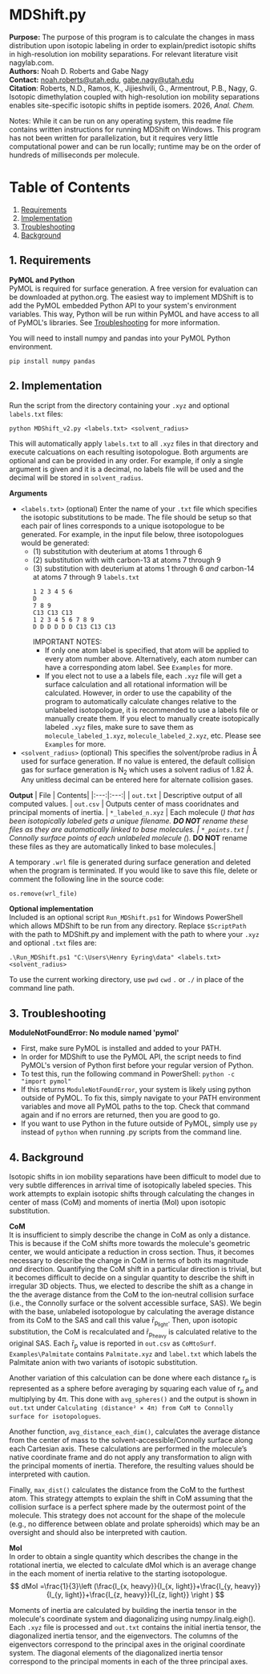 # MDShift.py
**Purpose:** The purpose of this program is to calculate the changes in mass distribution upon isotopic labeling in order to explain/predict isotopic shifts in high-resolution ion mobility separations. For relevant literature visit nagylab.com.  
**Authors:** Noah D. Roberts and Gabe Nagy  
**Contact:** noah.roberts@utah.edu, gabe.nagy@utah.edu  
**Citation**: Roberts, N.D., Ramos, K., Jijieshvili, G., Armentrout, P.B., Nagy, G. Isotopic dimethylation coupled with high-resolution ion mobility separations enables site-specific isotopic shifts in peptide isomers. 2026, *Anal. Chem.*  

Notes: While it can be run on any operating system, this readme file contains written instructions for running MDShift on Windows. This program has not been written for parallelization, but it requires very little computational power and can be run locally; runtime may be on the order of hundreds of milliseconds per molecule.


# Table of Contents
1. [Requirements](#requirements)
2. [Implementation](#implementation)
3. [Troubleshooting](#troubleshooting)
4. [Background](#background)


## 1. Requirements
**PyMOL and Python**  
PyMOL is required for surface generation. A free version for evaluation can be downloaded at python.org. The easiest way to implement MDShift is to add the PyMOL embedded Python API to your system's environment variables. This way, Python will be run within PyMOL and have access to all of PyMOL's libraries. See [Troubleshooting](#trou) for more information.

You will need to install numpy and pandas into your PyMOL Python environment.

` pip install numpy pandas `

## 2. Implementation

Run the script from the directory containing your `.xyz` and optional `labels.txt` files:

` python MDShift_v2.py <labels.txt> <solvent_radius> `

This will automatically apply `labels.txt` to all `.xyz` files in that directory and execute calcuations on each resulting isotopologue. Both arguments are optional and can be provided in any order. For example, if only a single argument is given and it is a decimal, no labels file will be used and the decimal will be stored in `solvent_radius`.

**Arguments**
* ``<labels.txt>`` (optional)
Enter the name of your `.txt` file which specifies the isotopic substitutions to be made. The file should be setup so that each pair of lines corresponds to a unique isotopologue to be generated. For example, in the input file below, three isotopologues would be generated:
	- (1) substitution with deuterium at atoms 1 through 6
	- (2) substitution with with carbon-13 at atoms 7 through 9
	- (3) substitution with deuterium at atoms 1 through 6 *and* carbon-14 at atoms 7 through 9
		`labels.txt`
		```
		1 2 3 4 5 6
		D
		7 8 9
		C13 C13 C13
		1 2 3 4 5 6 7 8 9
		D D D D D D C13 C13 C13
		```
		IMPORTANT NOTES:
		- If only one atom label is specified, that atom will be applied to every atom number above. Alternatively, each atom number can have a corresponding atom label. See `Examples` for more.
		- If you elect not to use a a labels file, each `.xyz` file will get a surface calculation and all rotational information will be calculated. However, in order to use the capability of the program to automatically calculate changes relative to the unlabeled isotopologue, it is recommended to use a labels file or manually create them. If you elect to manually create isotopically labeled `.xyz` files, make sure to save them as `molecule_labeled_1.xyz`, `molecule_labeled_2.xyz`, etc. Please see `Examples` for more.
* ``<solvent_radius>`` (optional)
	This specifies the solvent/probe radius in Å used for surface generation. If no value is entered, the default collision gas for surface generation is N<sub>2</sub> which uses a solvent radius of 1.82 Å. Any unitless decimal can be entered here for alternate collision gases.

**Output**
| File | Contents|
|:---:|:---:|
| `out.txt` | Descriptive output of all computed values.
| `out.csv` | Outputs center of mass cooridnates and principal moments of inertia.
| `*_labeled_n.xyz` | Each molecule (*) that has been isotopically labeled gets a unique filename. **DO NOT** rename these files as they are automatically linked to base molecules.
| `*_points.txt` | Connolly surface points of each unlabeled molecule (*). **DO NOT** rename these files as they are automatically linked to base molecules.|

A temporary `.wrl` file is generated during surface generation and deleted when the program is terminated. If you would like to save this file, delete or comment the following line in the source code:

`os.remove(wrl_file)`

**Optional implementation**  
Included is an optional script `Run_MDShift.ps1` for Windows PowerShell which allows MDShift to be run from any directory. Replace `$ScriptPath` with the path to MDShift.py and implement with the path to where your `.xyz` and optional `.txt` files are:

`.\Run_MDShift.ps1 "C:\Users\Henry Eyring\data" <labels.txt> <solvent_radius>`

To use the current working directory, use `pwd` `cwd` `.` or `./` in place of the command line path.

## 3. Troubleshooting
**ModuleNotFoundError: No module named 'pymol'**
- First, make sure PyMOL is installed and added to your PATH.
- In order for MDShift to use the PyMOL API, the script needs to find PyMOL's version of Python first before your regular version of Python.
- To test this, run the following command in PowerShell: `python -c "import pymol"`
- If this returns `ModuleNotFoundError`, your system is likely using python outside of PyMOL. To fix this, simply navigate to your PATH environment variables and move all PyMOL paths to the top.
Check that command again and if no errors are returned, then you are good to go.
- If you want to use Python in the future outside of PyMOL, simply use `py` instead of `python` when running .py scripts from the command line.

## 4. Background
Isotopic shifts in ion mobility separations have been difficult to model due to very subtle differences in arrival time of isotopically labeled species. This work attempts to explain isotopic shifts through calculating the changes in center of mass (CoM) and moments of inertia (MoI) upon isotopic substitution.

**CoM**  
It is insufficient to simply describe the change in CoM as only a distance. This is because if the CoM shifts more towards the molecule's geometric center, we would anticipate a reduction in cross section. Thus, it becomes necessary to describe the change in CoM in terms of both its magnitude *and* direction. Quantifying the CoM shift in a particular direction is trivial, but it becomes difficult to decide on a singular quantity to describe the shift in irregular 3D objects. Thus, we elected to describe the shift as a change in the the average distance from the CoM to the ion-neutral collision surface (i.e., the Connolly surface or the solvent accessible surface, SAS). We begin with the base, unlabeled isotopologue by calculating the average distance from its CoM to the SAS and call this value r̄<sub>p<sub>light</sub></sub>. Then, upon isotopic substitution, the CoM is recalculated and r̄<sub>p<sub>heavy</sub></sub> is calculated relative to the original SAS. Each r̄<sub>p</sub> value is reported in `out.csv` as `CoMtoSurf`. `Examples\Palmitate` contains `Palmitate.xyz` and `label.txt` which labels the Palmitate anion with two variants of isotopic substitution.

Another variation of this calculation can be done where each distance r<sub>p</sub> is represented as a sphere before averaging by squaring each value of r<sub>p</sub> and multiplying by 4π. This done with `avg_spheres()` and the output is shown in `out.txt` under `Calculating ⟨distance² × 4π⟩ from CoM to Connolly surface for isotopologues`.

Another function, `avg_distance_each_dim()`, calculates the average distance from the center of mass to the solvent-accessible/Connolly surface along each Cartesian axis. These calculations are performed in the molecule’s native coordinate frame and do not apply any transformation to align with the principal moments of inertia. Therefore, the resulting values should be interpreted with caution.

Finally, `max_dist()` calculates the distance from the CoM to the furthest atom. This strategy attempts to explain the shift in CoM assuming that the collision surface is a perfect sphere made by the outermost point of the molecule. This strategy does not account for the shape of the molecule (e.g., no difference between oblate and prolate spheroids) which may be an oversight and should also be interpreted with caution.

**MoI**  
In order to obtain a single quantity which describes the change in the rotational inertia, we elected to calculate dMoI which is an average change in the each moment of inertia relative to the starting isotopologue.  
$$
dMoI =\frac{1}{3}\left (\frac{I_{x, heavy}}{I_{x, light}}+\frac{I_{y, heavy}}{I_{y, light}}+\frac{I_{z, heavy}}{I_{z, light}} \right )
$$

 Moments of inertia are calculated by building the inertia tensor in the molecule's coordinate system and diagonalizing using numpy.linalg.eigh(). Each `.xyz` file is processed and `out.txt` contains the initial inertia tensor, the diagonalized inertia tensor, and the eigenvectors. The columns of the eigenvectors correspond to the principal axes in the original coordinate system. The diagonal elements of the diagonalized inertia tensor correspond to the principal moments in each of the three principal axes.




